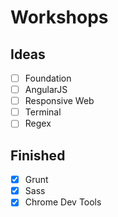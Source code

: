 # Workshops


## Ideas
- [ ] Foundation
- [ ] AngularJS
- [ ] Responsive Web
- [ ] Terminal
- [ ] Regex

## Finished
- [x] Grunt
- [x] Sass
- [x] Chrome Dev Tools